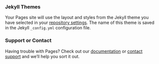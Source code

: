 
### Jekyll Themes

Your Pages site will use the layout and styles from the Jekyll theme you have selected in your [repository settings](https://github.com/microbiome/course_2021_radboud/settings/pages). The name of this theme is saved in the Jekyll `_config.yml` configuration file.

### Support or Contact

Having trouble with Pages? Check out our [documentation](https://docs.github.com/categories/github-pages-basics/) or [contact support](https://support.github.com/contact) and we’ll help you sort it out.

